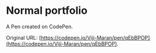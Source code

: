 # Normal portfolio

A Pen created on CodePen.

Original URL: [https://codepen.io/Viji-Maran/pen/qEbBPOP](https://codepen.io/Viji-Maran/pen/qEbBPOP).

